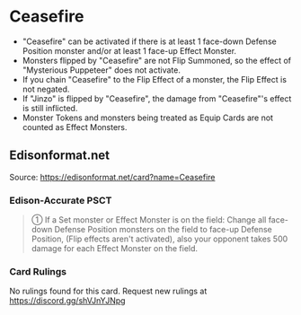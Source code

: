 # Ceasefire

*   "Ceasefire" can be activated if there is at least 1 face-down Defense Position monster and/or at least 1 face-up Effect Monster.
*   Monsters flipped by "Ceasefire" are not Flip Summoned, so the effect of "Mysterious Puppeteer" does not activate.
*   If you chain "Ceasefire" to the Flip Effect of a monster, the Flip Effect is not negated.
*   If "Jinzo" is flipped by "Ceasefire", the damage from "Ceasefire"'s effect is still inflicted.
*   Monster Tokens and monsters being treated as Equip Cards are not counted as Effect Monsters.

## Edisonformat.net

Source: https://edisonformat.net/card?name=Ceasefire

### Edison-Accurate PSCT

> ① If a Set monster or Effect Monster is on the field:
> Change all face-down Defense Position monsters on the field to face-up Defense Position,
> (Flip effects aren't activated), also your opponent takes 500 damage for each Effect Monster on the field.

### Card Rulings

No rulings found for this card. Request new rulings at https://discord.gg/shVJnYJNpg
            